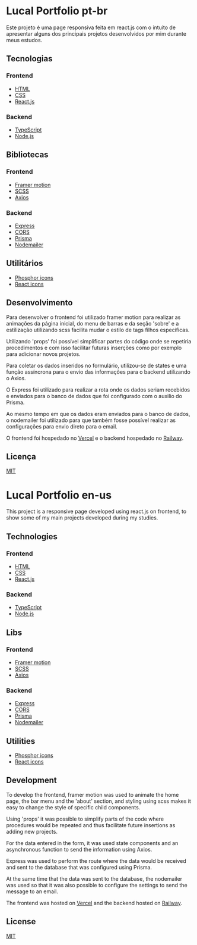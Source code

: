 # Lucal Portfolio pt-br

Este projeto é uma page responsiva feita em react.js com o intuito de apresentar alguns dos principais projetos desenvolvidos por mim durante meus estudos.

## Tecnologias

### Frontend
- [HTML](https://www.w3schools.com/html/)
- [CSS](https://www.w3schools.com/css/)
- [React.js](https://pt-br.reactjs.org/)

### Backend
- [TypeScript](https://www.typescriptlang.org/)
- [Node.js](https://nodejs.org/en/)

## Bibliotecas

### Frontend
- [Framer motion](https://www.framer.com/motion/)
- [SCSS](https://sass-lang.com/)
- [Axios](https://axios-http.com/ptbr/docs/intro)

### Backend
- [Express](https://expressjs.com/pt-br/)
- [CORS](https://developer.mozilla.org/pt-BR/docs/Web/HTTP/CORS)
- [Prisma](https://www.prisma.io/)
- [Nodemailer](https://nodemailer.com/about/)

## Utilitários
- [Phosphor icons](https://phosphoricons.com/)
- [React icons](https://react-icons.github.io/react-icons)

## Desenvolvimento

  Para desenvolver o frontend foi utilizado framer motion para realizar as animações da página inicial, do menu de barras e da seção 'sobre' e a estilização utilizando scss facilita mudar o estilo de tags filhos específicas.

Utilizando 'props' foi possível simplificar partes do código onde se repetiria procedimentos e com isso facilitar futuras inserções como por exemplo para adicionar novos projetos.

Para coletar os dados inseridos no formulário, utilizou-se de states e uma função assíncrona para o envio das informações para o backend utilizando o Axios.

O Express foi utilizado para realizar a rota onde os dados seriam recebidos e enviados para o banco de dados que foi configurado com o auxilio do Prisma.

Ao mesmo tempo em que os dados eram enviados para o banco de dados, o nodemailer foi utilizado para que também fosse possível realizar as configurações para envio direto para o email.

O frontend foi hospedado no [Vercel](https://vercel.com/) e o backend hospedado no [Railway](https://railway.app/).


## Licença
[MIT](https://choosealicense.com/licenses/mit/)


# Lucal Portfolio en-us

This project is a responsive page developed using react.js on frontend, to show some of my main projects developed during my studies.

## Technologies

### Frontend
- [HTML](https://www.w3schools.com/html/)
- [CSS](https://www.w3schools.com/css/)
- [React.js](https://pt-br.reactjs.org/)

### Backend
- [TypeScript](https://www.typescriptlang.org/)
- [Node.js](https://nodejs.org/en/)

## Libs

### Frontend
- [Framer motion](https://www.framer.com/motion/)
- [SCSS](https://sass-lang.com/)
- [Axios](https://axios-http.com/ptbr/docs/intro)

### Backend
- [Express](https://expressjs.com/pt-br/)
- [CORS](https://developer.mozilla.org/pt-BR/docs/Web/HTTP/CORS)
- [Prisma](https://www.prisma.io/)
- [Nodemailer](https://nodemailer.com/about/)

## Utilities
- [Phosphor icons](https://phosphoricons.com/)
- [React icons](https://react-icons.github.io/react-icons)

## Development

 To develop the frontend, framer motion was used to animate the home page, the bar menu and the 'about' section, and styling using scss makes it easy to change the style of specific child components.

Using 'props' it was possible to simplify parts of the code where procedures would be repeated and thus facilitate future insertions as adding new projects.

For the data entered in the form, it was used state components and an asynchronous function to send the information using Axios.

Express was used to perform the route where the data would be received and sent to the database that was configured using Prisma.

At the same time that the data was sent to the database, the nodemailer was used so that it was also possible to configure the settings to send the message to an email.

The frontend was hosted on [Vercel](https://vercel.com/) and the backend hosted on [Railway](https://railway.app/).


## License
[MIT](https://choosealicense.com/licenses/mit/)
